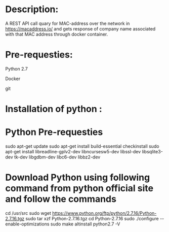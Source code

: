 #  Description:

A REST API call quary for MAC-address over the network in  https://macaddress.io/  and gets response of company name associated with that MAC address through docker container.

#  Pre-requesties:

Python 2.7

Docker

git


#  Installation of python :

# Python Pre-requesties

sudo apt-get update
sudo apt-get install build-essential checkinstall
sudo apt-get install libreadline-gplv2-dev libncursesw5-dev libssl-dev libsqlite3-dev tk-dev libgdbm-dev libc6-dev libbz2-dev

# Download Python using following command from python official site and follow the commands

cd /usr/src
sudo wget https://www.python.org/ftp/python/2.7.16/Python-2.7.16.tgz
sudo tar xzf Python-2.7.16.tgz
cd Python-2.7.16
sudo ./configure --enable-optimizations
sudo make altinstall
python2.7 -V
